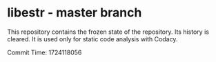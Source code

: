 # libestr - master branch

This repository contains the frozen state of the repository.
Its history is cleared. It is used only for static code
analysis with Codacy.

Commit Time: 1724118056